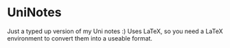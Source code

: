 # UniNotes
Just a typed up version of my Uni notes :)
Uses LaTeX, so you need a LaTeX environment to convert them into a useable format.
